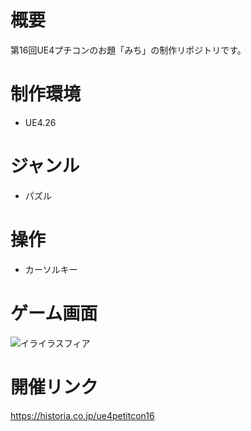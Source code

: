 # 概要
第16回UE4プチコンのお題「みち」の制作リポジトリです。

# 制作環境
- UE4.26

# ジャンル
- パズル

# 操作
- カーソルキー

# ゲーム画面
![イライラスフィア](https://user-images.githubusercontent.com/22285365/149650998-0fb4b4e6-6ff9-482b-aa4b-13b317a02a5c.gif)

# 開催リンク
https://historia.co.jp/ue4petitcon16
